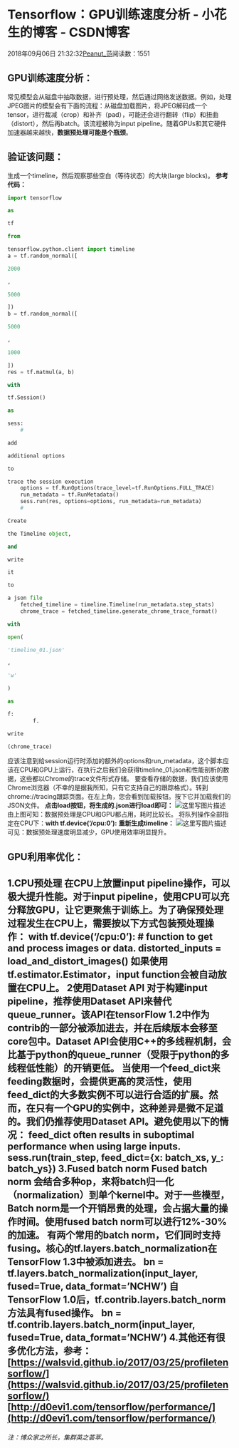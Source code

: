 
# Tensorflow：GPU训练速度分析 - 小花生的博客 - CSDN博客


2018年09月06日 21:32:32[Peanut_范](https://me.csdn.net/u013841196)阅读数：1551



## GPU训练速度分析：
常见模型会从磁盘中抽取数据，进行预处理，然后通过网络发送数据。例如，处理JPEG图片的模型会有下面的流程：从磁盘加载图片，将JPEG解码成一个tensor，进行裁减（crop）和补齐（pad），可能还会进行翻转（flip）和扭曲（distort），然后再batch。该流程被称为input pipeline。随着GPUs和其它硬件加速器越来越快，**数据预处理可能是个瓶颈**。
## 验证该问题：
生成一个timeline，然后观察那些空白（等待状态）的大块(large blocks)。
**参考代码：**
```python
import tensorflow
```
```python
as
```
```python
tf
```
```python
from
```
```python
tensorflow.python.client import timeline
a = tf.random_normal([
```
```python
2000
```
```python
,
```
```python
5000
```
```python
])
b = tf.random_normal([
```
```python
5000
```
```python
,
```
```python
1000
```
```python
])
res = tf.matmul(a, b)
```
```python
with
```
```python
tf.Session()
```
```python
as
```
```python
sess:
    #
```
```python
add
```
```python
additional options
```
```python
to
```
```python
trace the session execution
    options = tf.RunOptions(trace_level=tf.RunOptions.FULL_TRACE)
    run_metadata = tf.RunMetadata()
    sess.run(res, options=options, run_metadata=run_metadata)
    #
```
```python
Create
```
```python
the Timeline object,
```
```python
and
```
```python
write
```
```python
it
```
```python
to
```
```python
a json file
    fetched_timeline = timeline.Timeline(run_metadata.step_stats)
    chrome_trace = fetched_timeline.generate_chrome_trace_format()
```
```python
with
```
```python
open(
```
```python
'timeline_01.json'
```
```python
,
```
```python
'w'
```
```python
)
```
```python
as
```
```python
f:
        f.
```
```python
write
```
```python
(chrome_trace)
```
应该注意到给session运行时添加的额外的options和run_metadata，这个脚本应该在CPU和GPU上运行，在执行之后我们会获得timeline_01.json和性能剖析的数据，这些都以Chrome的trace文件形式存储。
要查看存储的数据，我们应该使用Chrome浏览器（不幸的是据我所知，只有它支持自己的跟踪格式）。转到chrome://tracing跟踪页面。在左上角，您会看到加载按钮。按下它并加载我们的JSON文件。
**点击load按钮，将生成的.json进行load即可：**
![这里写图片描述](https://img-blog.csdn.net/20180906210318179?watermark/2/text/aHR0cHM6Ly9ibG9nLmNzZG4ubmV0L3UwMTM4NDExOTY=/font/5a6L5L2T/fontsize/400/fill/I0JBQkFCMA==/dissolve/70)[ ](https://img-blog.csdn.net/20180906210318179?watermark/2/text/aHR0cHM6Ly9ibG9nLmNzZG4ubmV0L3UwMTM4NDExOTY=/font/5a6L5L2T/fontsize/400/fill/I0JBQkFCMA==/dissolve/70)
由上图可知：数据预处理是CPU和GPU都占用，耗时比较长。
将队列操作全部指定在CPU下：**with tf.device(‘/cpu:0’):**
**重新生成timeline：**
![这里写图片描述](https://img-blog.csdn.net/20180906210437891?watermark/2/text/aHR0cHM6Ly9ibG9nLmNzZG4ubmV0L3UwMTM4NDExOTY=/font/5a6L5L2T/fontsize/400/fill/I0JBQkFCMA==/dissolve/70)[ ](https://img-blog.csdn.net/20180906210437891?watermark/2/text/aHR0cHM6Ly9ibG9nLmNzZG4ubmV0L3UwMTM4NDExOTY=/font/5a6L5L2T/fontsize/400/fill/I0JBQkFCMA==/dissolve/70)
可见：数据预处理速度明显减少，GPU使用效率明显提升。
[
](https://img-blog.csdn.net/20180906210437891?watermark/2/text/aHR0cHM6Ly9ibG9nLmNzZG4ubmV0L3UwMTM4NDExOTY=/font/5a6L5L2T/fontsize/400/fill/I0JBQkFCMA==/dissolve/70)
## GPU利用率优化：
[
](https://img-blog.csdn.net/20180906210437891?watermark/2/text/aHR0cHM6Ly9ibG9nLmNzZG4ubmV0L3UwMTM4NDExOTY=/font/5a6L5L2T/fontsize/400/fill/I0JBQkFCMA==/dissolve/70)**1.CPU预处理**
在CPU上放置input pipeline操作，可以极大提升性能。对于input pipeline，使用CPU可以充分释放GPU，让它更聚焦于训练上。为了确保预处理过程发生在CPU上，需要按以下方式包装预处理操作：
with tf.device(‘/cpu:0’):
\# function to get and process images or data.
distorted_inputs = load_and_distort_images()
如果使用tf.estimator.Estimator，input function会被自动放置在CPU上。
**2使用Dataset API**
对于构建input pipeline，推荐使用Dataset API来替代queue_runner。该API在tensorFlow 1.2中作为contrib的一部分被添加进去，并在后续版本会移至core包中。Dataset API会使用C++的多线程机制，会比基于python的queue_runner（受限于python的多线程低性能）的开销更低。
当使用一个feed_dict来feeding数据时，会提供更高的灵活性，使用feed_dict的大多数实例不可以进行合适的扩展。然而，在只有一个GPU的实例中，这种差异是微不足道的。我们仍推荐使用Dataset API。避免使用以下的情况：
**feed_dict often results in suboptimal performance when using large inputs.**
sess.run(train_step, feed_dict={x: batch_xs, y_: batch_ys})
**3.Fused batch norm**
Fused batch norm 会结合多种op，来将batch归一化（normalization）到单个kernel中。对于一些模型，Batch norm是一个开销昂贵的处理，会占据大量的操作时间。使用fused batch norm可以进行12%-30%的加速。
有两个常用的batch norm，它们同时支持fusing。核心的tf.layers.batch_normalization在TensorFlow 1.3中被添加进去。
bn = tf.layers.batch_normalization(input_layer, fused=True, data_format=’NCHW’)
自TensorFlow 1.0后，tf.contrib.layers.batch_norm方法具有fused操作。
bn = tf.contrib.layers.batch_norm(input_layer, fused=True, data_format=’NCHW’)
**4.其他还有很多优化方法，参考：**
[https://walsvid.github.io/2017/03/25/profiletensorflow/](https://walsvid.github.io/2017/03/25/profiletensorflow/)
[http://d0evi1.com/tensorflow/performance/](http://d0evi1.com/tensorflow/performance/)
---

###### 注：博众家之所长，集群英之荟萃。

